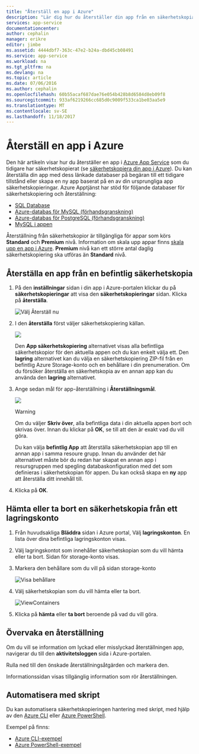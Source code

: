 ```yaml
---
title: "Återställ en app i Azure"
description: "Lär dig hur du återställer din app från en säkerhetskopia."
services: app-service
documentationcenter: 
author: cephalin
manager: erikre
editor: jimbe
ms.assetid: 4444dbf7-363c-47e2-b24a-dbd45cb08491
ms.service: app-service
ms.workload: na
ms.tgt_pltfrm: na
ms.devlang: na
ms.topic: article
ms.date: 07/06/2016
ms.author: cephalin
ms.openlocfilehash: 60b55acaf687dae76e054b428b8d6584d8eb09f8
ms.sourcegitcommit: 933af6219266cc685d0c9009f533ca1be03aa5e9
ms.translationtype: MT
ms.contentlocale: sv-SE
ms.lasthandoff: 11/18/2017
---
```

# <a name="restore-an-app-in-azure"></a>Återställ en app i Azure
Den här artikeln visar hur du återställer en app i [Azure App Service](../app-service/app-service-web-overview.md) som du tidigare har säkerhetskopierat (se [säkerhetskopiera din app i Azure](web-sites-backup.md)). Du kan återställa din app med dess länkade databaser på begäran till ett tidigare tillstånd eller skapa en ny app baserat på en av din ursprungliga app säkerhetskopieringar. Azure Apptjänst har stöd för följande databaser för säkerhetskopiering och återställning:
- [SQL Database](https://azure.microsoft.com/en-us/services/sql-database/)
- [Azure-databas för MySQL (förhandsgranskning)](https://azure.microsoft.com/en-us/services/mysql)
- [Azure-databas för PostgreSQL (förhandsgranskning)](https://azure.microsoft.com/en-us/services/postgres)
- [MySQL i appen](https://blogs.msdn.microsoft.com/appserviceteam/2017/03/06/announcing-general-availability-for-mysql-in-app)

Återställning från säkerhetskopior är tillgängliga för appar som körs **Standard** och **Premium** nivå. Information om skala upp appar finns [skala upp en app i Azure](web-sites-scale.md). **Premium** nivå kan ett större antal daglig säkerhetskopiering ska utföras än **Standard** nivå.

<a name="PreviousBackup"></a>

## <a name="restore-an-app-from-an-existing-backup"></a>Återställa en app från en befintlig säkerhetskopia
1. På den **inställningar** sidan i din app i Azure-portalen klickar du på **säkerhetskopieringar** att visa den **säkerhetskopieringar** sidan. Klicka på **återställa**.
   
    ![Välj Återställ nu][ChooseRestoreNow]
2. I den **återställa** först väljer säkerhetskopiering källan.
   
    ![](./media/web-sites-restore/021ChooseSource1.png)
   
    Den **App säkerhetskopiering** alternativet visas alla befintliga säkerhetskopior för den aktuella appen och du kan enkelt välja ett.
    Den **lagring** alternativet kan du välja en säkerhetskopiering ZIP-fil från en befintlig Azure Storage-konto och en behållare i din prenumeration.
    Om du försöker återställa en säkerhetskopia av en annan app kan du använda den **lagring** alternativet.
3. Ange sedan mål för app-återställning i **Återställningsmål**.
   
    ![](./media/web-sites-restore/022ChooseDestination1.png)
   
   > [!WARNING]
   > Om du väljer **Skriv över**, alla befintliga data i din aktuella appen bort och skrivas över. Innan du klickar på **OK**, se till att den är exakt vad du vill göra.
   > 
   > 
   
    Du kan välja **befintlig App** att återställa säkerhetskopian app till en annan app i samma resoure grupp. Innan du använder det här alternativet måste bör du redan har skapat en annan app i resursgruppen med spegling databaskonfiguration med det som definieras i säkerhetskopian för appen. Du kan också skapa en **ny** app att återställa ditt innehåll till.

4. Klicka på **OK**.

<a name="StorageAccount"></a>

## <a name="download-or-delete-a-backup-from-a-storage-account"></a>Hämta eller ta bort en säkerhetskopia från ett lagringskonto
1. Från huvudsakliga **Bläddra** sidan i Azure portal, Välj **lagringskonton**. En lista över dina befintliga lagringskonton visas.
2. Välj lagringskontot som innehåller säkerhetskopian som du vill hämta eller ta bort. Sidan för storage-konto visas.
3. Markera den behållare som du vill på sidan storage-konto
   
    ![Visa behållare][ViewContainers]
4. Välj säkerhetskopian som du vill hämta eller ta bort.
   
    ![ViewContainers](./media/web-sites-restore/03ViewFiles.png)
5. Klicka på **hämta** eller **ta bort** beroende på vad du vill göra.  

<a name="OperationLogs"></a>

## <a name="monitor-a-restore-operation"></a>Övervaka en återställning
Om du vill se information om lyckad eller misslyckad återställningen app, navigerar du till den **aktivitetsloggen** sida i Azure-portalen.  
 

Rulla ned till den önskade återställningsåtgärden och markera den.

Informationssidan visas tillgänglig information som rör återställningen.

## <a name="automate-with-scripts"></a>Automatisera med skript

Du kan automatisera säkerhetskopieringen hantering med skript, med hjälp av den [Azure CLI](/cli/azure/install-azure-cli) eller [Azure PowerShell](/powershell/azure/overview).

Exempel på finns:

- [Azure CLI-exempel](app-service-cli-samples.md)
- [Azure PowerShell-exempel](app-service-powershell-samples.md)

<!-- ## Next Steps
You can backup and restore App Service apps using REST API. -->


<!-- IMAGES -->
[ChooseRestoreNow]: ./media/web-sites-restore/02ChooseRestoreNow1.png
[ViewContainers]: ./media/web-sites-restore/03ViewContainers.png
